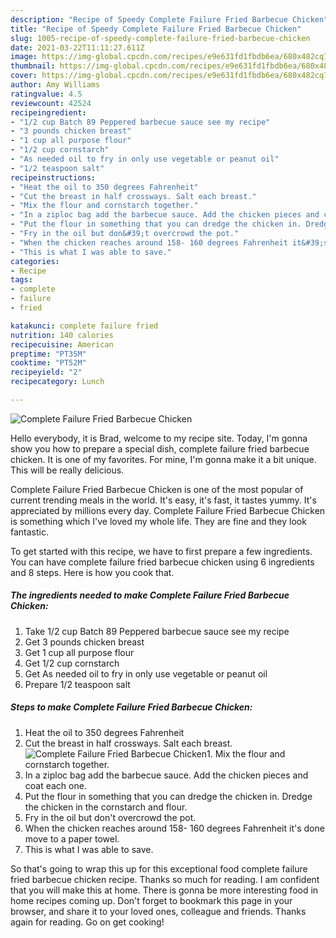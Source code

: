 ```yaml
---
description: "Recipe of Speedy Complete Failure Fried Barbecue Chicken"
title: "Recipe of Speedy Complete Failure Fried Barbecue Chicken"
slug: 1005-recipe-of-speedy-complete-failure-fried-barbecue-chicken
date: 2021-03-22T11:11:27.611Z
image: https://img-global.cpcdn.com/recipes/e9e631fd1fbdb6ea/680x482cq70/complete-failure-fried-barbecue-chicken-recipe-main-photo.jpg
thumbnail: https://img-global.cpcdn.com/recipes/e9e631fd1fbdb6ea/680x482cq70/complete-failure-fried-barbecue-chicken-recipe-main-photo.jpg
cover: https://img-global.cpcdn.com/recipes/e9e631fd1fbdb6ea/680x482cq70/complete-failure-fried-barbecue-chicken-recipe-main-photo.jpg
author: Amy Williams
ratingvalue: 4.5
reviewcount: 42524
recipeingredient:
- "1/2 cup Batch 89 Peppered barbecue sauce see my recipe"
- "3 pounds chicken breast"
- "1 cup all purpose flour"
- "1/2 cup cornstarch"
- "As needed oil to fry in only use vegetable or peanut oil"
- "1/2 teaspoon salt"
recipeinstructions:
- "Heat the oil to 350 degrees Fahrenheit"
- "Cut the breast in half crossways. Salt each breast."
- "Mix the flour and cornstarch together."
- "In a ziploc bag add the barbecue sauce. Add the chicken pieces and coat each one."
- "Put the flour in something that you can dredge the chicken in. Dredge the chicken in the cornstarch and flour."
- "Fry in the oil but don&#39;t overcrowd the pot."
- "When the chicken reaches around 158- 160 degrees Fahrenheit it&#39;s done move to a paper towel."
- "This is what I was able to save."
categories:
- Recipe
tags:
- complete
- failure
- fried

katakunci: complete failure fried 
nutrition: 140 calories
recipecuisine: American
preptime: "PT35M"
cooktime: "PT52M"
recipeyield: "2"
recipecategory: Lunch

---
```



![Complete Failure Fried Barbecue Chicken](https://img-global.cpcdn.com/recipes/e9e631fd1fbdb6ea/680x482cq70/complete-failure-fried-barbecue-chicken-recipe-main-photo.jpg)

Hello everybody, it is Brad, welcome to my recipe site. Today, I'm gonna show you how to prepare a special dish, complete failure fried barbecue chicken. It is one of my favorites. For mine, I'm gonna make it a bit unique. This will be really delicious.



Complete Failure Fried Barbecue Chicken is one of the most popular of current trending meals in the world. It's easy, it's fast, it tastes yummy. It's appreciated by millions every day. Complete Failure Fried Barbecue Chicken is something which I've loved my whole life. They are fine and they look fantastic.


To get started with this recipe, we have to first prepare a few ingredients. You can have complete failure fried barbecue chicken using 6 ingredients and 8 steps. Here is how you cook that.

<!--inarticleads1-->

##### The ingredients needed to make Complete Failure Fried Barbecue Chicken:

1. Take 1/2 cup Batch 89 Peppered barbecue sauce see my recipe
1. Get 3 pounds chicken breast
1. Get 1 cup all purpose flour
1. Get 1/2 cup cornstarch
1. Get As needed oil to fry in only use vegetable or peanut oil
1. Prepare 1/2 teaspoon salt




<!--inarticleads2-->

##### Steps to make Complete Failure Fried Barbecue Chicken:

1. Heat the oil to 350 degrees Fahrenheit
1. Cut the breast in half crossways. Salt each breast.
<img src="https://img-global.cpcdn.com/steps/55c07b0d1e6e34a5/160x128cq70/complete-failure-fried-barbecue-chicken-recipe-step-2-photo.jpg" alt="Complete Failure Fried Barbecue Chicken">1. Mix the flour and cornstarch together.
1. In a ziploc bag add the barbecue sauce. Add the chicken pieces and coat each one.
1. Put the flour in something that you can dredge the chicken in. Dredge the chicken in the cornstarch and flour.
1. Fry in the oil but don&#39;t overcrowd the pot.
1. When the chicken reaches around 158- 160 degrees Fahrenheit it&#39;s done move to a paper towel.
1. This is what I was able to save.




So that's going to wrap this up for this exceptional food complete failure fried barbecue chicken recipe. Thanks so much for reading. I am confident that you will make this at home. There is gonna be more interesting food in home recipes coming up. Don't forget to bookmark this page in your browser, and share it to your loved ones, colleague and friends. Thanks again for reading. Go on get cooking!
